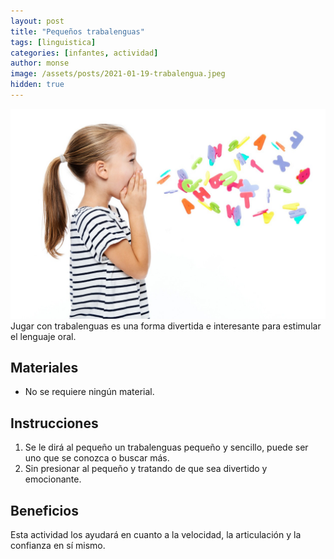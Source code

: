 ```yaml
---
layout: post
title: "Pequeños trabalenguas"
tags: [linguistica]
categories: [infantes, actividad]
author: monse
image: /assets/posts/2021-01-19-trabalengua.jpeg
hidden: true
---
```

![Actividad de trabalenguas](/assets/posts/2021-01-19-trabalengua.jpeg)<br/> 
Jugar con trabalenguas es una forma divertida e interesante para estimular el lenguaje oral.   
 
## Materiales 
- No se requiere ningún material.

## Instrucciones 
1. Se le dirá al pequeño un trabalenguas pequeño y sencillo, puede ser uno que se conozca o buscar más. 
2. Sin presionar al pequeño y tratando de que sea divertido y emocionante. 

## Beneficios 
Esta actividad los ayudará en cuanto a la velocidad, la articulación y la confianza en sí mismo.  